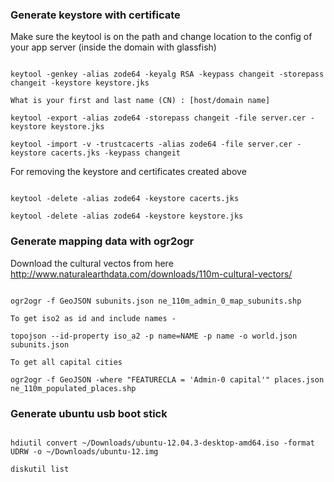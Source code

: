 ### Generate keystore with certificate

Make sure the keytool is on the path and change location to the config of your app server (inside the domain with glassfish)

```shell

keytool -genkey -alias zode64 -keyalg RSA -keypass changeit -storepass changeit -keystore keystore.jks

What is your first and last name (CN) : [host/domain name]

keytool -export -alias zode64 -storepass changeit -file server.cer -keystore keystore.jks

keytool -import -v -trustcacerts -alias zode64 -file server.cer -keystore cacerts.jks -keypass changeit

```

For removing the keystore and certificates created above

```shell

keytool -delete -alias zode64 -keystore cacerts.jks

keytool -delete -alias zode64 -keystore keystore.jks

```

### Generate mapping data with ogr2ogr

Download the cultural vectos from here http://www.naturalearthdata.com/downloads/110m-cultural-vectors/

```shell

ogr2ogr -f GeoJSON subunits.json ne_110m_admin_0_map_subunits.shp

To get iso2 as id and include names - 

topojson --id-property iso_a2 -p name=NAME -p name -o world.json subunits.json

To get all capital cities

ogr2ogr -f GeoJSON -where "FEATURECLA = 'Admin-0 capital'" places.json ne_110m_populated_places.shp

```

### Generate ubuntu usb boot stick

```shell

hdiutil convert ~/Downloads/ubuntu-12.04.3-desktop-amd64.iso -format UDRW -o ~/Downloads/ubuntu-12.img

diskutil list



